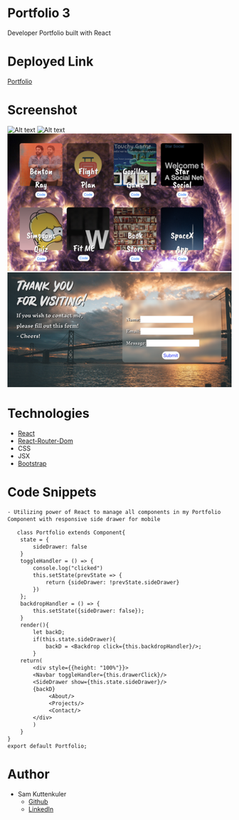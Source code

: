 # Portfolio 3
Developer Portfolio built with React

# Deployed Link
[Portfolio](https://skuttenkuler.github.io/ReactPorfolio/)


# Screenshot

![Alt text](./public/images/deploy1.png?raw=true "Preview")
![Alt text](./public/images/deploy2.png?raw=true "Preview")
![Alt text](./public/images/deploy3.png?raw=true "Preview")
![Alt text](./public/images/deploy4.png?raw=true "Preview")

# Technologies
* [React](https://reactjs.org/)
* [React-Router-Dom](https://reacttraining.com/react-router/web/guides/quick-start)
* CSS
* JSX
* [Bootstrap](https://getbootstrap.com/)




# Code Snippets
    - Utilizing power of React to manage all components in my Portfolio Component with responsive side drawer for mobile

```JSX
   class Portfolio extends Component{
    state = {
        sideDrawer: false
    }
    toggleHandler = () => {
        console.log("clicked")
        this.setState(prevState => {
            return {sideDrawer: !prevState.sideDrawer}
        })
    };
    backdropHandler = () => {
        this.setState({sideDrawer: false});
    }
    render(){
        let backD;
        if(this.state.sideDrawer){
            backD = <Backdrop click={this.backdropHandler}/>;
        }
    return(
        <div style={{height: "100%"}}>
        <Navbar toggleHandler={this.drawerClick}/>
        <SideDrawer show={this.state.sideDrawer}/>
        {backD}
             <About/>
             <Projects/>
             <Contact/>
        </div>
        )
    }
}
export default Portfolio;
```

    

# Author
- Sam Kuttenkuler
    - [Github](https://www.github.com/skuttenkuler)
    - [LinkedIn](https://www.linkedin.com/in/skdev91)